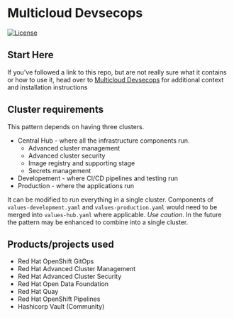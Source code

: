 # Multicloud Devsecops

[![License](https://img.shields.io/badge/License-Apache%202.0-blue.svg)](https://opensource.org/licenses/Apache-2.0)

## Start Here

If you've followed a link to this repo, but are not really sure what it contains
or how to use it, head over to [Multicloud Devsecops](https://hybrid-cloud-patterns.io/devsecops/)
for additional context and installation instructions

## Cluster requirements

This pattern depends on having three clusters.

* Central Hub - where all the infrastructure components run.
  * Advanced cluster management
  * Advanced cluster security
  * Image registry and supporting stage
  * Secrets management
* Developement - where CI/CD pipelines and testing run
* Production - where the applications run

It can be modified to run everything in a single cluster. Components of `values-development.yaml` and `values-production.yaml` would need to be merged into `values-hub.yaml` where applicable. *Use caution*. In the future the pattern may be enhanced to combine into a single cluster.

## Products/projects used

* Red Hat OpenShift GitOps
* Red Hat Advanced Cluster Management
* Red Hat Advanced Cluster Security
* Red Hat Open Data Foundation
* Red Hat Quay
* Red Hat OpenShift Pipelines
* Hashicorp Vault (Community)

